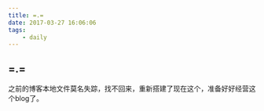```yaml
---
title: =.=
date: 2017-03-27 16:06:06
tags:
	- daily
---
```



## =.=

之前的博客本地文件莫名失踪，找不回来，重新搭建了现在这个，准备好好经营这个blog了。
